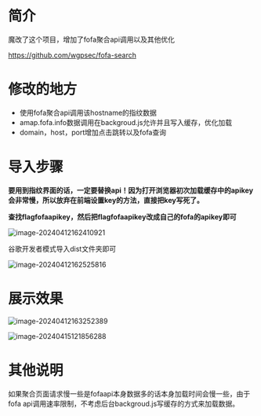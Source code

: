 # 简介

魔改了这个项目，增加了fofa聚合api调用以及其他优化

https://github.com/wgpsec/fofa-search

# 修改的地方

- 使用fofa聚合api调用该hostname的指纹数据
- amap.fofa.info数据调用在backgroud.js允许并且写入缓存，优化加载
- domain，host，port增加点击跳转以及fofa查询



# 导入步骤

**要用到指纹界面的话，一定要替换api！因为打开浏览器初次加载缓存中的apikey会非常慢，所以放弃在前端设置key的方法，直接把key写死了。**

**查找flagfofaapikey，然后把flagfofaapikey改成自己的fofa的apikey即可**

![image-20240412162410921](https://adsry.oss-cn-beijing.aliyuncs.com/img@2/202404121624039.png)



谷歌开发者模式导入dist文件夹即可

![image-20240412162525816](https://adsry.oss-cn-beijing.aliyuncs.com/img@2/202404121625844.png)





# 展示效果

![image-20240412163252389](https://adsry.oss-cn-beijing.aliyuncs.com/img@2/202404121632423.png)

![image-20240415121856288](https://adsry.oss-cn-beijing.aliyuncs.com/img@2/202404151218365.png)

# 其他说明

如果聚合页面请求慢一些是fofaapi本身数据多的话本身加载时间会慢一些，由于fofa api调用速率限制，不考虑后台backgroud.js写缓存的方式来加载数据。
